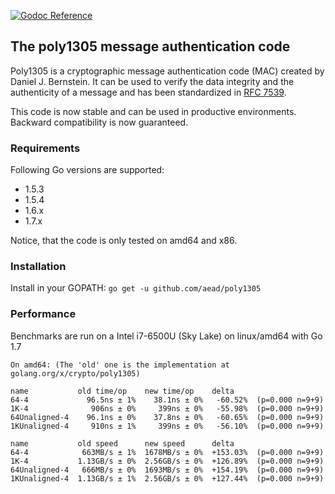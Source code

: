 [![Godoc Reference](https://godoc.org/github.com/aead/poly1305?status.svg)](https://godoc.org/github.com/aead/poly1305)

## The poly1305 message authentication code

Poly1305 is a cryptographic message authentication code (MAC) created by Daniel J. Bernstein. 
It can be used to verify the data integrity and the authenticity of a message and has been
standardized in [RFC 7539](https://tools.ietf.org/html/rfc7539 "RFC 7539").

This code is now stable and can be used in productive environments.
Backward compatibility is now guaranteed.

### Requirements
Following Go versions are supported:
 - 1.5.3
 - 1.5.4
 - 1.6.x
 - 1.7.x

Notice, that the code is only tested on amd64 and x86.

### Installation
Install in your GOPATH: `go get -u github.com/aead/poly1305`

### Performance
Benchmarks are run on a Intel i7-6500U (Sky Lake) on linux/amd64 with Go 1.7
```
On amd64: (The 'old' one is the implementation at golang.org/x/crypto/poly1305)

name           old time/op    new time/op    delta
64-4             96.5ns ± 1%    38.1ns ± 0%   -60.52%  (p=0.000 n=9+9)
1K-4              906ns ± 0%     399ns ± 0%   -55.98%  (p=0.000 n=9+9)
64Unaligned-4    96.1ns ± 0%    37.8ns ± 0%   -60.65%  (p=0.000 n=9+9)
1KUnaligned-4     910ns ± 1%     399ns ± 0%   -56.10%  (p=0.000 n=9+9)

name           old speed      new speed      delta
64-4            663MB/s ± 1%  1678MB/s ± 0%  +153.03%  (p=0.000 n=9+9)
1K-4           1.13GB/s ± 0%  2.56GB/s ± 0%  +126.89%  (p=0.000 n=9+9)
64Unaligned-4   666MB/s ± 0%  1693MB/s ± 0%  +154.19%  (p=0.000 n=9+9)
1KUnaligned-4  1.13GB/s ± 1%  2.56GB/s ± 0%  +127.44%  (p=0.000 n=9+9)
```
